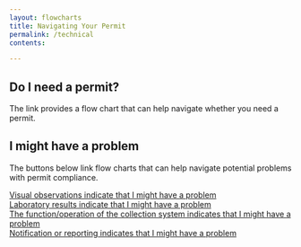 ```yaml
---
layout: flowcharts
title: Navigating Your Permit
permalink: /technical
contents:

---
```


## Do I need a permit?

The link provides a flow chart that can help navigate whether you need a permit.
<!-- Flow Chart created by Kris Symer TBD -->

## I might have a problem

The buttons below link flow charts that can help navigate potential problems with permit compliance.

<div class='container-fluid'>
	<div class='row'>
		<div class='col-xs-12 col-md-3  flowchart_link blue'>
			<a href='visual.html'>Visual observations indicate that I might have a problem</a>
		</div>
		<div class='col-xs-12 col-md-3  flowchart_link blue'>
			<a href='lab.html'>Laboratory results indicate that I might have a problem</a>
		</div>
		<div class='col-xs-12 col-md-3  flowchart_link blue'>
			<a href='system.html'>The function/operation of the collection system indicates that I might have a problem</a>
		</div>
		<div class='col-xs-12 col-md-3  flowchart_link blue'>
			<a href='notification.html'>Notification or reporting indicates that I might have a problem</a>
		</div>
	</div>
</div>
